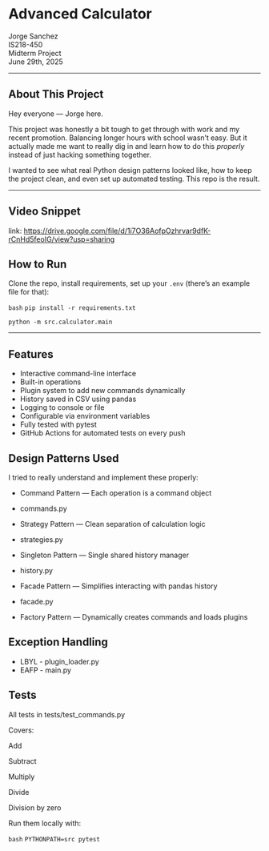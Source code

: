 # Advanced Calculator

Jorge Sanchez  
IS218-450  
Midterm Project  
June 29th, 2025

---

## About This Project
Hey everyone — Jorge here.

This project was honestly a bit tough to get through with work and my recent promotion. Balancing longer hours with school wasn’t easy. But it actually made me want to really dig in and learn how to do this *properly* instead of just hacking something together.

I wanted to see what real Python design patterns looked like, how to keep the project clean, and even set up automated testing. This repo is the result.

---

## Video Snippet

link: https://drive.google.com/file/d/1i7O36AofpOzhrvar9dfK-rCnHd5feoIG/view?usp=sharing

## How to Run
Clone the repo, install requirements, set up your `.env` (there’s an example file for that):

`bash`
`pip install -r requirements.txt`

`python -m src.calculator.main`

-------------------------------------------------------------------------------------------------

## Features
- Interactive command-line interface
- Built-in operations
- Plugin system to add new commands dynamically
- History saved in CSV using pandas
- Logging to console or file
- Configurable via environment variables
- Fully tested with pytest
- GitHub Actions for automated tests on every push

## Design Patterns Used
I tried to really understand and implement these properly:

- Command Pattern — Each operation is a command object

- commands.py

- Strategy Pattern — Clean separation of calculation logic

- strategies.py

- Singleton Pattern — Single shared history manager

- history.py

- Facade Pattern — Simplifies interacting with pandas history

- facade.py

- Factory Pattern — Dynamically creates commands and loads plugins

## Exception Handling

- LBYL - plugin_loader.py
- EAFP - main.py

## Tests
All tests in tests/test_commands.py

Covers:

Add

Subtract

Multiply

Divide

Division by zero

Run them locally with:

`bash`
`PYTHONPATH=src pytest`

